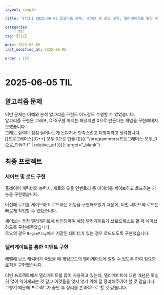 ```yaml
---
layout: single

title: "[TIL] 2025-06-05 알고리즘 문제, 세이브 및 로드 구현, 델리게이트를 통한 이벤트 구현"

categories:
    - TIL
tag: [TIL]

date: 2025-06-05
last_modified_at: 2025-06-05

order : 157
---
```


# 2025-06-05 TIL

## 알고리즘 문제

이번 문제는 이해와 분석 알고리즘 구현도 어느정도 수행할 수 있었습니다.  
알고리즘 구현은 그래프, DFS구현 까지는 해냈지만 0으로 만든다는 개념을 구현해내지 못했습니다.  
그래도 실력이 점점 늘어나는게 느껴져서 만족스럽고 다행이라고 생각합니다.  
[[프로그래머스][C++] 모두 0으로 만들기]({{ "/programmers/프로그래머스-모두_0으로_만들기/" | relative_url }}){: target="_blank"}

## 최종 프로젝트

### 세이브 및 로드 구현

플레이어 캐릭터의 능력치, 재료와 유물 인벤토리 등 데이터를 세이브하고 로드하는 기능을 구현했습니다.

이전에 무기를 세이브하고 로드하는 기능을 구현해보았기 때문에, 이번 세이브와 로드는 빠르게 작업할 수 있었습니다.

세이브는 특정 델리게이트에 바인딩하여 해당 델리게이트가 브로드캐스트 할 때 세이브하도록 구현해주었습니다.  
로드의 경우 `BeginPlay`에서 저장된 데이터가 있는 경우 로드되도록 구현했습니다.

### 델리게이트를 통한 이벤트 구현

레벨에 보스 캐릭터가 죽었을 때 게임모드의 델리게이트에 알릴 수 있도록 하여 필요한 로직을 구현했습니다.

이번 프로젝트에서 델리게이트를 많이 사용하고 있는데, 델리게이트에 대한 개념은 확실히 많이 익히게되는 것 같고 이것들을 잊지 않기 위해 잘 정리해주어야 할 것 같습니다.  
그렇기 때문에 프로젝트가 끝난 후 정리를 본격적으로 할 것 같습니다.